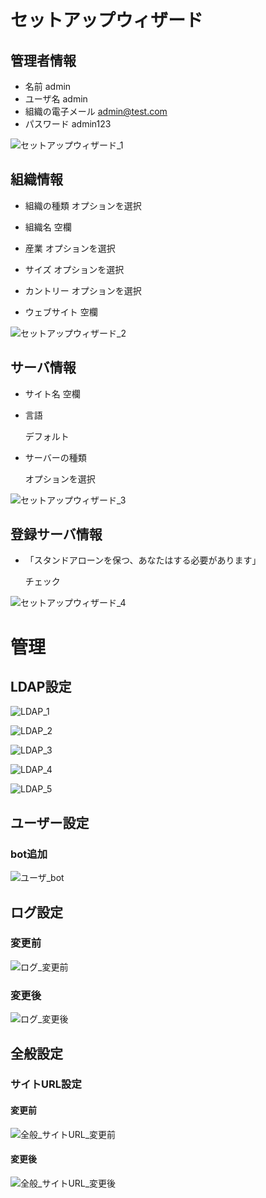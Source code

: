 # セットアップウィザード

## 管理者情報

- 名前
  admin
- ユーザ名
  admin
- 組織の電子メール
  admin@test.com
- パスワード
  admin123

![セットアップウィザード_1](images/rocketchat/rocket.chat/セットアップウィザード_1.png)

## 組織情報

- 組織の種類
  オプションを選択
  
- 組織名
  空欄
  
- 産業
  オプションを選択
  
- サイズ
  オプションを選択
  
- カントリー
  オプションを選択
  
- ウェブサイト
  空欄

![セットアップウィザード_2](images/rocketchat/rocket.chat/セットアップウィザード_2.png)

## サーバ情報

- サイト名
  空欄

- 言語

  デフォルト

- サーバーの種類

  オプションを選択

![セットアップウィザード_3](images/rocketchat/rocket.chat/セットアップウィザード_3.png)

## 登録サーバ情報

- 「スタンドアローンを保つ、あなたはする必要があります」

  チェック


![セットアップウィザード_4](images/rocketchat/rocket.chat/セットアップウィザード_4.png)

# 管理

## LDAP設定

![LDAP_1](images/rocketchat/rocket.chat/LDAP_1.png)

![LDAP_2](images/rocketchat/rocket.chat/LDAP_2.png)

![LDAP_3](images/rocketchat/rocket.chat/LDAP_3.png)

![LDAP_4](images/rocketchat/rocket.chat/LDAP_4.png)

![LDAP_5](images/rocketchat/rocket.chat/LDAP_5.png)

## ユーザー設定

### bot追加

![ユーザ_bot](images/rocketchat/rocket.chat/ユーザ_bot.png)

## ログ設定

### 変更前

![ログ_変更前](/home/jinn/git/github/kannkyo/arrows/docs/images/rocketchat/rocket.chat/ログ_変更前.png)

### 変更後

![ログ_変更後](/home/jinn/git/github/kannkyo/arrows/docs/images/rocketchat/rocket.chat/ログ_変更後.png)

## 全般設定

### サイトURL設定

#### 変更前

![全般_サイトURL_変更前](images/rocketchat/rocket.chat/全般_サイトURL_変更前.png)

#### 変更後

![全般_サイトURL_変更後](images/rocketchat/rocket.chat/全般_サイトURL_変更後.png)
